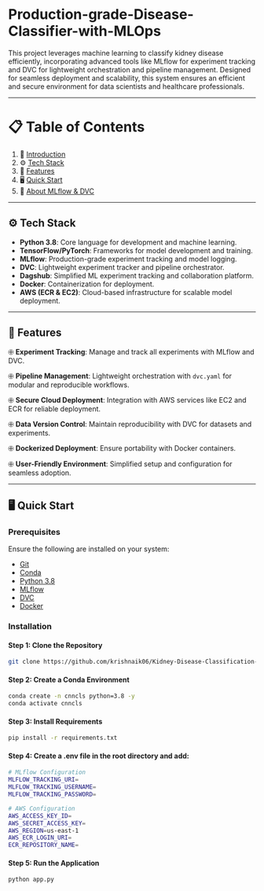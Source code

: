 # Production-grade-Disease-Classifier-with-MLOps


This project leverages machine learning to classify kidney disease efficiently, incorporating advanced tools like MLflow for experiment tracking and DVC for lightweight orchestration and pipeline management. Designed for seamless deployment and scalability, this system ensures an efficient and secure environment for data scientists and healthcare professionals.

---

# 📋 <a name="table">Table of Contents</a>

1. 🚀 [Introduction](#introduction)
2. ⚙️ [Tech Stack](#tech-stack)
3. 🎨 [Features](#features)
4. 🖥️ [Quick Start](#quick-start)
5. 📜 [About MLflow & DVC](#mlflow-dvc)

---

## <a name="tech-stack">⚙️ Tech Stack</a>

- **Python 3.8**: Core language for development and machine learning.
- **TensorFlow/PyTorch**: Frameworks for model development and training.
- **MLflow**: Production-grade experiment tracking and model logging.
- **DVC**: Lightweight experiment tracker and pipeline orchestrator.
- **Dagshub**: Simplified ML experiment tracking and collaboration platform.
- **Docker**: Containerization for deployment.
- **AWS (ECR & EC2)**: Cloud-based infrastructure for scalable model deployment.

---

## <a name="features">🎨 Features</a>

🕀 **Experiment Tracking**: Manage and track all experiments with MLflow and DVC.  

🕀 **Pipeline Management**: Lightweight orchestration with `dvc.yaml` for modular and reproducible workflows.

🕀 **Secure Cloud Deployment**: Integration with AWS services like EC2 and ECR for reliable deployment.

🕀 **Data Version Control**: Maintain reproducibility with DVC for datasets and experiments.

🕀 **Dockerized Deployment**: Ensure portability with Docker containers.

🕀 **User-Friendly Environment**: Simplified setup and configuration for seamless adoption.

---

## <a name="quick-start">🖥️ Quick Start</a>

### **Prerequisites**

Ensure the following are installed on your system:

- [Git](https://git-scm.com/)
- [Conda](https://docs.conda.io/projects/conda/en/latest/index.html)
- [Python 3.8](https://www.python.org/downloads/)
- [MLflow](https://mlflow.org/)
- [DVC](https://dvc.org/)
- [Docker](https://www.docker.com/)

### **Installation**

#### Step 1: Clone the Repository
```bash
git clone https://github.com/krishnaik06/Kidney-Disease-Classification-Deep-Learning-Project
```

#### Step 2: Create a Conda Environment
````bash
conda create -n cnncls python=3.8 -y
conda activate cnncls
````

#### Step 3: Install Requirements
````bash
pip install -r requirements.txt
````

#### Step 4: Create a .env file in the root directory and add:
````bash
# MLflow Configuration
MLFLOW_TRACKING_URI=
MLFLOW_TRACKING_USERNAME=
MLFLOW_TRACKING_PASSWORD=

# AWS Configuration
AWS_ACCESS_KEY_ID=
AWS_SECRET_ACCESS_KEY=
AWS_REGION=us-east-1
AWS_ECR_LOGIN_URI=
ECR_REPOSITORY_NAME=
````

#### Step 5: Run the Application
````bash
python app.py
````
